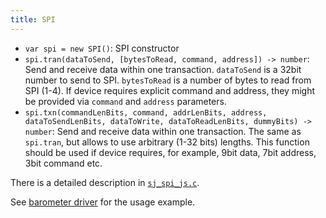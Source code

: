 ```yaml
---
title: SPI
---
```


- `var spi = new SPI()`: SPI constructor
- `spi.tran(dataToSend, [bytesToRead, command, address]) -> number`: Send and
  receive data within one transaction. `dataToSend` is a 32bit number to send
  to SPI. `bytesToRead` is a number of bytes to read from SPI (1-4). If device
  requires explicit command and address, they might be provided via `command`
  and `address` parameters.
- `spi.txn(commandLenBits, command, addrLenBits, address, dataToSendLenBits,
  dataToWrite, dataToReadLenBits, dummyBits) -> number`: Send and receive data
  within one transaction. The same as `spi.tran`, but allows to use arbitrary
  (1-32 bits) lengths. This function should be used if device requires, for
  example, 9bit data, 7bit address, 3bit command etc.

There is a detailed description in
[`sj_spi_js.c`](https://github.com/cesanta/smart.js/blob/master/src/sj_spi_js.c).

See [barometer
driver](https://github.com/cesanta/smart.js/blob/master/platforms/esp8266/fs/MPL115A1.js)
for the usage example.

